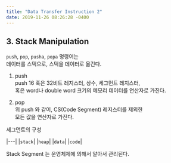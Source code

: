 ```yaml
---
title: "Data Transfer Instruction 2"
date: 2019-11-26 08:26:28 -0400
---
```


## 3. Stack Manipulation

`push`, `pop`, `pusha`, `popa` 명령어는  
데이터를 스택으로, 스택을 데이터로 옮긴다.  

1. push  
push 16 혹은 32비트 레지스터, 상수, 세그먼트 레지스터,  
혹은 word나 double word 크기의 메모리 데이터를 연산자로 가진다.  

2. pop  
위 push 와 같이, CS(Code Segment) 레지스터를 제외한  
모든 값을 연산자로 가진다.  

세그먼트의 구성  

|---|
|`stack`|
|`heap`|
|`data`|
|`code`|  

Stack Segment 는 운영체제에 의해서 알아서 관리된다.  
